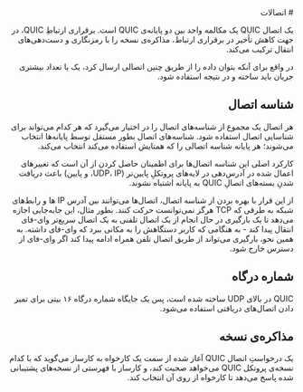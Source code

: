 <div dir="rtl">
# اتصالات

یک اتصال QUIC یک مکالمه واحد بین دو پایانه‌ی QUIC است. برقراری ارتباطِ QUIC، در جهت کاهش تأخیر در برقراری ارتباط، مذاکره‌ی نسخه را با رمزنگاری و دست‌دهی‌های انتقال ترکیب می‌کند.

در واقع برای آنکه بتوان داده را از طریق چنین اتصالی ارسال کرد، یک یا تعداد بیشتری جریان باید ساخته و در نتیجه استفاده شود.

## شناسه اتصال 

هر اتصال یک مجموع از شناسه‌های اتصال را در اختیار می‌گیرد که هر کدام می‌تواند برای شناسایی اتصال استفاده شود. شناسه‌های اتصال بطور مستقل توسط پایانه‌ها انتخاب می‌شوند؛ هر پایانه شناسه اتصالی را که همتایش استفاده می‌کند انتخاب می‌کند.

کارکرد اصلی این شناسه اتصال‌ها برای اطمینان حاصل کردن از آن است که تغییرهای اعمال شده در آدرس‌دهی در لایه‌های پروتکلِ پایین‌تر (UDP، IP، و پایین‌) باعث دریافت شدنِ بسته‌های اتصالِ QUIC به پایانه‌ اشتباه نشوند.

از این قرار با بهره بردن از شناسه اتصال‌، اتصال‌ها می‌توانند بین آدرس IP ها و رابط‌های شبکه به طرقی که TCP هرگز نمی‌توانست حرکت کنند. بطور مثال، این جابه‌جایی اجازه می‌دهد تا یک بارگیری در حال انجام از یک اتصال تلفنی به یک اتصال سریع‌تر وای-فای انتقال پیدا کند - به هنگامی که کاربر دستگاهش را به مکانی ببرد که وای‌-فای داشته. به همین نحو، بارگیری می‌تواند از طریق اتصال تلفن همراه ادامه پیدا کند اگر وای-فای از دسترس خارج شود.

## شماره درگاه

QUIC در بالای UDP ساخته شده است، پس یک جایگاه شماره درگاه ۱۶ بیتی برای تمیز دادن اتصال‌های دریافتی استفاده می‌شود.

## مذاکره‌ی نسخه

یک درخواستِ اتصال QUIC آغاز شده از سمت یک کارخواه به کارساز می‌گوید که با کدام نسخه‌ی پروتکل QUIC می‌خواهد صحبت کند، و کارساز با فهرستی از نسخه‌های پشتیبانی شده پاسخ می‌دهد تا کارخواه از روی آن انتخاب کند.
</div>
